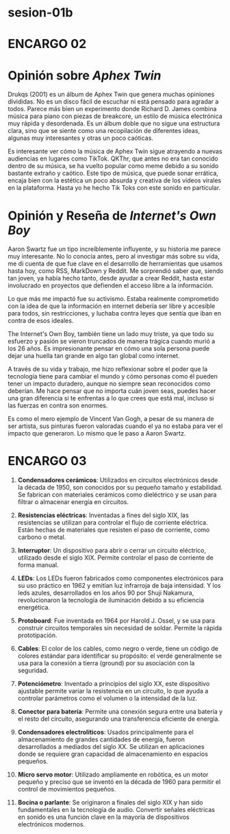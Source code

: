 # sesion-01b

# ENCARGO 02

# Opinión sobre *Aphex Twin*

Drukqs (2001) es un álbum de Aphex Twin que genera muchas opiniones divididas. No es un disco fácil de escuchar ni está pensado para agradar a todos. Parece más bien un experimento donde Richard D. James combina música para piano con piezas de breakcore, un estilo de música electrónica muy rápida y desordenada. Es un álbum doble que no sigue una estructura clara, sino que se siente como una recopilación de diferentes ideas, algunas muy interesantes y otras un poco caóticas.

Es interesante ver cómo la música de Aphex Twin sigue atrayendo a nuevas audiencias en lugares como TikTok. QKThr, que antes no era tan conocido dentro de su música, se ha vuelto popular como meme debido a su sonido bastante extraño y caótico. Este tipo de música, que puede sonar errática, encaja bien con la estética un poco absurda y creativa de los videos virales en la plataforma. Hasta yo he hecho Tik Toks con este sonido en particular.

# Opinión y Reseña de *Internet's Own Boy*

Aaron Swartz fue un tipo increíblemente influyente, y su historia me parece muy interesante. No lo conocía antes, pero al investigar más sobre su vida, me di cuenta de que fue clave en el desarrollo de herramientas que usamos hasta hoy, como RSS, MarkDown y Reddit. Me sorprendió saber que, siendo tan joven, ya había hecho tanto, desde ayudar a crear Reddit, hasta estar involucrado en proyectos que defienden el acceso libre a la información.

Lo que más me impactó fue su activismo. Estaba realmente comprometido con la idea de que la información en internet debería ser libre y accesible para todos, sin restricciones, y luchaba contra leyes que sentía que iban en contra de esos ideales.

The Internet's Own Boy, también tiene un lado muy triste, ya que todo su esfuerzo y pasión se vieron truncados de manera trágica cuando murió a los 26 años. Es impresionante pensar en cómo una sola persona puede dejar una huella tan grande en algo tan global como internet.

A través de su vida y trabajo, me hizo reflexionar sobre el poder que la tecnología tiene para cambiar el mundo y cómo personas como él pueden tener un impacto duradero, aunque no siempre sean reconocidos como deberían. Me hace pensar que no importa cuán joven seas, puedes hacer una gran diferencia si te enfrentas a lo que crees que está mal, incluso si las fuerzas en contra son enormes.

Es como el mero ejemplo de Vincent Van Gogh, a pesar de su manera de ser artista, sus pinturas fueron valoradas cuando el ya no estaba para ver el impacto que generaron. Lo mismo que le paso a Aaron Swartz.

# ENCARGO 03

1. **Condensadores cerámicos**: Utilizados en circuitos electrónicos desde la década de 1950, son conocidos por su pequeño tamaño y estabilidad. Se fabrican con materiales cerámicos como dieléctrico y se usan para filtrar o almacenar energía en circuitos.

2. **Resistencias eléctricas**: Inventadas a fines del siglo XIX, las resistencias se utilizan para controlar el flujo de corriente eléctrica. Están hechas de materiales que resisten el paso de corriente, como carbono o metal.

3. **Interruptor**: Un dispositivo para abrir o cerrar un circuito eléctrico, utilizado desde el siglo XIX. Permite controlar el paso de corriente de forma manual.

4. **LEDs**: Los LEDs fueron fabricados como componentes electrónicos para su uso práctico en 1962 y emitían luz infrarroja de baja intensidad. Y los leds azules, desarrollados en los años 90 por Shuji Nakamura, revolucionaron la tecnología de iluminación debido a su eficiencia energética.

5. **Protoboard**: Fue inventada en 1964 por Harold J. Ossel, y se usa para construir circuitos temporales sin necesidad de soldar. Permite la rápida prototipación.

6. **Cables**: El color de los cables, como negro o verde, tiene un código de colores estándar para identificar su propósito: el verde generalmente se usa para la conexión a tierra (ground) por su asociación con la seguridad. 

7. **Potenciómetro**: Inventado a principios del siglo XX, este dispositivo ajustable permite variar la resistencia en un circuito, lo que ayuda a controlar parámetros como el volumen o la intensidad de la luz.

8. **Conector para batería**: Permite una conexión segura entre una batería y el resto del circuito, asegurando una transferencia eficiente de energía.

9. **Condensadores electrolíticos**: Usados principalmente para el almacenamiento de grandes cantidades de energía, fueron desarrollados a mediados del siglo XX. Se utilizan en aplicaciones donde se requiere gran capacidad de almacenamiento en espacios pequeños.

10. **Micro servo motor**: Utilizado ampliamente en robótica, es un motor pequeño y preciso que se inventó en la década de 1960 para permitir el control de movimientos pequeños.

11. **Bocina o parlante**: Se originaron a finales del siglo XIX y han sido fundamentales en la tecnología de audio. Convertir señales eléctricas en sonido es una función clave en la mayoría de dispositivos electrónicos modernos.
